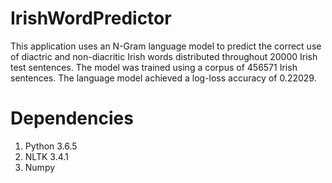 # IrishWordPredictor

This application uses an N-Gram language model to predict the correct use of diactric and non-diacritic Irish words distributed throughout 20000 Irish test sentences. The model was trained using a corpus of 456571 Irish sentences. The language model achieved a log-loss accuracy of 0.22029.

# Dependencies

1. Python 3.6.5
2. NLTK 3.4.1
3. Numpy

